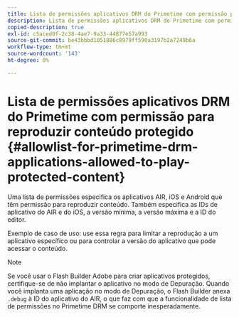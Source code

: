```yaml
---
title: Lista de permissões aplicativos DRM do Primetime com permissão para reproduzir conteúdo protegido
description: Lista de permissões aplicativos DRM do Primetime com permissão para reproduzir conteúdo protegido
copied-description: true
exl-id: c5aced0f-2c38-4ae7-9a33-44877e57a993
source-git-commit: be43bbbd1051886c8979ff590a3197b2a7249b6a
workflow-type: tm+mt
source-wordcount: '143'
ht-degree: 0%

---
```


# Lista de permissões aplicativos DRM do Primetime com permissão para reproduzir conteúdo protegido {#allowlist-for-primetime-drm-applications-allowed-to-play-protected-content}

Uma lista de permissões especifica os aplicativos AIR, iOS e Android que têm permissão para reproduzir conteúdo. Também especifica as IDs de aplicativo do AIR e do iOS, a versão mínima, a versão máxima e a ID do editor.

Exemplo de caso de uso: use essa regra para limitar a reprodução a um aplicativo específico ou para controlar a versão do aplicativo que pode acessar o conteúdo.

>[!NOTE]
>
>Se você usar o Flash Builder Adobe para criar aplicativos protegidos, certifique-se de não implantar o aplicativo no modo de Depuração. Quando você implanta uma aplicação no modo de Depuração, o Flash Builder anexa `.debug` à ID do aplicativo do AIR, o que faz com que a funcionalidade de lista de permissões no Primetime DRM se comporte inesperadamente.

